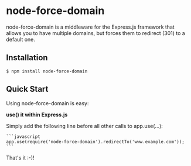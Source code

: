 # node-force-domain

node-force-domain is a middleware for the Express.js framework that allows you to have multiple domains, but forces them to redirect (301) to a default one.

## Installation

    $ npm install node-force-domain

## Quick Start

Using node-force-domain is easy:

**use() it within Express.js**

Simply add the following line before all other calls to app.use(...):

    ```javascript
    app.use(require('node-force-domain').redirectTo('www.example.com'));
    ```
That's it :-)!
